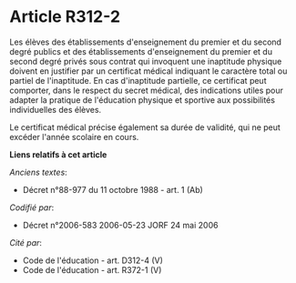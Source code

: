 # Article R312-2

Les élèves des établissements d'enseignement du premier et du second degré publics et des établissements d'enseignement du
premier et du second degré privés sous contrat qui invoquent une inaptitude physique doivent en justifier par un certificat
médical indiquant le caractère total ou partiel de l'inaptitude. En cas d'inaptitude partielle, ce certificat peut comporter,
dans le respect du secret médical, des indications utiles pour adapter la pratique de l'éducation physique et sportive aux
possibilités individuelles des élèves.

Le certificat médical précise également sa durée de validité, qui ne peut excéder l'année scolaire en cours.

**Liens relatifs à cet article**

_Anciens textes_:

  - Décret n°88-977 du 11 octobre 1988 - art. 1 (Ab)

_Codifié par_:

  - Décret n°2006-583 2006-05-23 JORF 24 mai 2006

_Cité par_:

  - Code de l'éducation - art. D312-4 (V)
  - Code de l'éducation - art. R372-1 (V)
